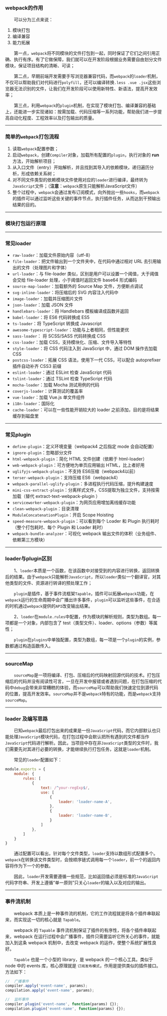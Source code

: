 ### webpack的作用

&emsp;&emsp;可以分为三点来说：

1. 模块打包
2. 编译兼容
3. 能力拓展

&emsp;&emsp;第一点，`webpack`将不同模块的文件打包到一起，同时保证了它们之间引用正确、执行有序。有了它做保障，我们就可以在开发阶段根据业务需要自由划分文件模块，保证项目结构的清晰、可读；

&emsp;&emsp;第二点，早期前端开发需要手写浏览器兼容代码，而`webpack`的`loader`机制，不仅可以帮助我们对代码进行`polyfill`，还可以编译转换`.less .vue .jsx`这些浏览器无法识别的文件，让我们在开发阶段可以使用新特性、新语法，提高开发效率；

&emsp;&emsp;第三点，利用`webpack`的`plugin`机制，在实现了模块打包、编译兼容的基础上，还能进一步实现诸如：按需加载、代码压缩等一系列功能，帮助我们进一步提高自动化程度、工程效率以及打包输出的质量。

---

### 简单的`webpack`打包流程

1. 读取`webpack`配置参数；
2. 启动`webpack`，创建`Compiler`对象，加载所有配置的`plugin`，执行对象的 **run** 方法，开始解析项目；
3. 从入口文件（entry）开始解析，并且找到其导入的依赖模块，递归遍历分析，形成依赖关系树；
4. 对不同文件类型的依赖模块文件使用对应的`loader`进行编译，最终转为`JavaScript`文件；（**注意**：`webpack`原生只能解析JavaScript文件）
5. 整个过程中，`webpack`会通过发布订阅模式，向外抛出一些`hooks`，而`webpack`的插件可以通过监听这些关键的事件节点，执行插件任务，从而达到干预输出结果的目的。

---

### 模块打包运行原理



---

### 常见loader

- `raw-loader`：加载文件原始内容（utf-8）
- `file-loader`：把文件输出到一个文件夹中，在代码中通过相对 URL 去引用输出的文件（处理图片和字体）
- `url-loader`：与 file-loader 类似，区别是用户可以设置一个阈值，大于阈值会交给 file-loader 处理，小于阈值时返回文件 base64 形式编码
- `source-map-loader`：加载额外的 Source Map 文件，方便断点调试
- `svg-inline-loader`：将压缩后的 SVG 内容注入代码中
- `image-loader`：加载并压缩图片文件
- `json-loader`：加载 JSON 文件
- `handlebars-loader`：将 Handlebars 模板编译成函数并返回
- `babel-loader`：将 ES6 代码转换成 ES5
- `ts-loader`：将 TypeScript 转换成 Javascript
- `awesome-typescript-loader`：功能与上者相同，但性能更优
- `sass-loader`： 将 SCSS/SASS 代码转换成 CSS
- `css-loader`：加载 CSS，支持模块化、压缩、文件导入等特性
- `style-loader`：将 CSS 代码注入到 JavaScript 中，通过 DOM 操作去加载 CSS
- `postcss-loader`：拓展 CSS 语法，使用下一代 CSS，可以配合 autoprefixer 插件自动补齐 CSS3 前缀
- `eslint-loader`：通过 ESLint 检查 JavaScript 代码
- `tslint-loader`：通过 TSLint 检查 TypeScript 代码
- `mocha-loader`：加载 Mocha 测试用例的代码
- `coverjs-loader`：计算测试的覆盖率
- `vue-loader`：加载 Vue.js 单文件组件
- `i18n-loader`：国际化
- `cache-loader`：可以在一些性能开销较大的 loader 之前添加，目的是将结果缓存到磁盘里

---

### 常见plugin

- `define-plugin`：定义环境变量（webpack4 之后指定 mode 会自动配置）
- `ignore-plugin`：忽略部分文件
- `html-webpack-plugin`：简化 HTML 文件创建（依赖于 html-loader）
- `web-webpack-plugin`：可方便地为单页应用输出 HTML，比上者好用
- `uglifyjs-webpack-plugin`：不支持 ES6压缩（webpack4以前）
- `terser-webpack-plugin`：支持压缩 ES6（webpack4）
- `webpack-parallel-uglify-plugin`：多进程执行代码压缩，提升构建速度
- `mini-css-extract-plugin`：分离样式文件，CSS提取为独立文件，支持按需加载（替代 extract-text-webpack-plugin ）
- `serviceworker-webpack-plugin`：为网页应用增加离线缓存功能
- `clean-webpack-plugin`：目录清理
- `ModuleConcatenationPlugin`：开启 Scope Hoisting
- `speed-measure-webpack-plugin`：可以看到每个 Loader 和 Plugin 执行耗时（整个打包耗时、每个 Plugin 和 Loader 耗时）
- `webpack-bundle-analyzer`：可视化 webpack 输出文件的体积（业务组件、依赖第三方模块）

---

### loader与plugin区别

&emsp;&emsp;1、`loader`本质是一个函数，在该函数中对接受到的内容进行转换，返回转换后的结果。由于`webpack`只能解析`JavaScript`，所以`loader`类似一个翻译官，对其他类型的文件、资源进行转译的预处理工作；

&emsp;&emsp;`plugin`是插件，基于事件流框架`Tapable`，插件可以拓展`webpack`功能，在`webpack`运行的生命周期中会广播出许多事件，`plugin`可以监听这些事件，在合适的时机通过`webpack`提供的`API`改变输出结果。

&emsp;&emsp;2、`loader`在`module.rules`中配置，作为模块的解析规则，类型为数组。每一项都是一个对象，内部包含了 test（类型文件）、loader、options（参数）等属性；

&emsp;&emsp;`plugin`在`plugins`中单独配置，类型为数组，每一项是一个`plugin`的实例，参数都通过构造函数传入。

---

### sourceMap

&emsp;&emsp;`sourceMap`是一项将编译、打包、压缩后的代码映射回源代码的技术。打包压缩后的代码并没有阅读性可言，一旦在开发中报错或者遇到问题，在打包压缩的代码中`debug`会带来非常糟糕的体验，而`sourceMap`可以帮助我们快速定位到源代码的位置，提高开发效率。`sourceMap`并不是`webpack`特有的功能，而是`webpack`支持`sourceMap`。

---

### loader 及编写思路

&emsp;&emsp;已知`webpack`最后打包出来的成果是一份`JavaScript`代码，而它内部默认也只能处理`JavaScript`模块代码，在打包过程中会默认把所有遇到的文件都当作`JavaScript`代码进行解析。因此，当项目中存在非`JavaScript`类型的文件时，我们需要先对其进行必要的转换，才能继续执行打包任务，这就是`loader`机制。

&emsp;&emsp;常见的`loader`配置如下：

```javascript
module.exports = {
    module: {
        rules: [
            {
                text: /^your-regExp$/,
                use: [
                    {
                        loader: 'loader-name-A',
                    },
                    {
                        loader: 'loader-name-B',
                    }
                ]
            },
        ]
    }
}
```

&emsp;&emsp;通过配置可以看出，针对每个文件类型，`loader`支持以数组形式配置多个。`webpack`在转换该文件类型时，会按顺序链式调用每一个`loader`，前一个的返回内容将作为下一个的参数。

&emsp;&emsp;因此，`loader`开发需要遵循一些规范，比如返回值必须是标准的`JavaScript`代码字符串、开发上遵循“单一原则”只关心`loader`的输入以及对应的输出。

---

### 事件流机制

&emsp;&emsp;webpack 本质上是一种事件流的机制，它的工作流程就是将各个插件串联起来，而实现这一切的核心就是 `Tapable`。

&emsp;&emsp;webpack 的 `Tapable` 事件流机制保证了插件的有序性，将各个插件串联起来，webpack 在运行过程中会广播事件，插件只需要监听它所关心的事件，就能加入到这条 webpack 机制中，去改变 webpack 的运作，使整个系统扩展性良好。

&emsp;&emsp;`Tapable` 也是一个小型的 library，是 webpack 的一个核心工具。类似于 node 中的 events 库，核心原理就是 `订阅发布模式`，作用是提供类似的插件接口。方法如下：

```javascript
//	广播事件
compiler.apply('event-name', params);
compilation.apply('event-name', params);

//	监听事件
compiler.plugin('event-name', function(params) {});
compilation.plugin('event-name', function(params) {});
```

